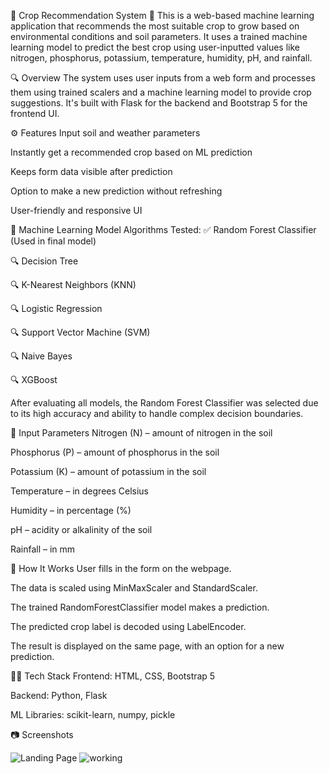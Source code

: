 🌾 Crop Recommendation System 🌿
This is a web-based machine learning application that recommends the most suitable crop to grow based on environmental conditions and soil parameters. It uses a trained machine learning model to predict the best crop using user-inputted values like nitrogen, phosphorus, potassium, temperature, humidity, pH, and rainfall.

🔍 Overview
The system uses user inputs from a web form and processes them using trained scalers and a machine learning model to provide crop suggestions. It's built with Flask for the backend and Bootstrap 5 for the frontend UI.

⚙️ Features
Input soil and weather parameters

Instantly get a recommended crop based on ML prediction

Keeps form data visible after prediction

Option to make a new prediction without refreshing

User-friendly and responsive UI

🤖 Machine Learning Model
Algorithms Tested:
✅ Random Forest Classifier (Used in final model)

🔍 Decision Tree

🔍 K-Nearest Neighbors (KNN)

🔍 Logistic Regression

🔍 Support Vector Machine (SVM)

🔍 Naive Bayes

🔍 XGBoost

After evaluating all models, the Random Forest Classifier was selected due to its high accuracy and ability to handle complex decision boundaries.

🧠 Input Parameters
Nitrogen (N) – amount of nitrogen in the soil

Phosphorus (P) – amount of phosphorus in the soil

Potassium (K) – amount of potassium in the soil

Temperature – in degrees Celsius

Humidity – in percentage (%)

pH – acidity or alkalinity of the soil

Rainfall – in mm

🚀 How It Works
User fills in the form on the webpage.

The data is scaled using MinMaxScaler and StandardScaler.

The trained RandomForestClassifier model makes a prediction.

The predicted crop label is decoded using LabelEncoder.

The result is displayed on the same page, with an option for a new prediction.

👨‍💻 Tech Stack
Frontend: HTML, CSS, Bootstrap 5

Backend: Python, Flask

ML Libraries: scikit-learn, numpy, pickle

📷 Screenshots

![Landing Page](https://github.com/user-attachments/assets/433ca42b-33c4-4fec-95a5-b5b88fa700cc)
![working](https://github.com/user-attachments/assets/bcc1a973-2d36-49bf-8eee-8845e25e23a1)

